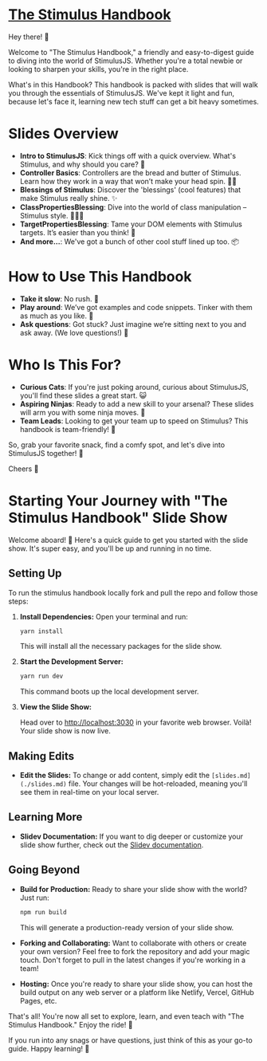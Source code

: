 # [The Stimulus Handbook](https://omarluq.github.io/the_stimulus_handbook/)

Hey there! 👋

Welcome to "The Stimulus Handbook," a friendly and easy-to-digest guide to diving into the world of StimulusJS. Whether you're a total newbie or looking to sharpen your skills, you're in the right place.

What's in this Handbook?
This handbook is packed with slides that will walk you through the essentials of StimulusJS. We've kept it light and fun, because let's face it, learning new tech stuff can get a bit heavy sometimes.

# Slides Overview

- **Intro to StimulusJS**: Kick things off with a quick overview. What's Stimulus, and why should you care? 🚀
- **Controller Basics**: Controllers are the bread and butter of Stimulus. Learn how they work in a way that won’t make your head spin. 🍞🧈
- **Blessings of Stimulus**: Discover the 'blessings' (cool features) that make Stimulus really shine. ✨
- **ClassPropertiesBlessing**: Dive into the world of class manipulation – Stimulus style. 🏊‍♂️🎨
- **TargetPropertiesBlessing**: Tame your DOM elements with Stimulus targets. It’s easier than you think! 🎯
- **And more...**: We've got a bunch of other cool stuff lined up too. 📦

# How to Use This Handbook

- **Take it slow**: No rush. 🐢
- **Play around**: We’ve got examples and code snippets. Tinker with them as much as you like. 🔧
- **Ask questions**: Got stuck? Just imagine we’re sitting next to you and ask away. (We love questions!) 💭

# Who Is This For?

- **Curious Cats**: If you're just poking around, curious about StimulusJS, you'll find these slides a great start. 😺
- **Aspiring Ninjas**: Ready to add a new skill to your arsenal? These slides will arm you with some ninja moves. 🥋
- **Team Leads**: Looking to get your team up to speed on Stimulus? This handbook is team-friendly! 👥

So, grab your favorite snack, find a comfy spot, and let's dive into StimulusJS together! 🚀


Cheers 🌟

# Starting Your Journey with "The Stimulus Handbook" Slide Show

Welcome aboard! 🎉 Here's a quick guide to get you started with the slide show. It's super easy, and you'll be up and running in no time.

## Setting Up

To run the stimulus handbook locally fork and pull the repo and follow those steps:

1. **Install Dependencies:** Open your terminal and run:

   ```bash
   yarn install
   ```

   This will install all the necessary packages for the slide show.

2. **Start the Development Server:** 

   ```bash
   yarn run dev
   ```

   This command boots up the local development server.

3. **View the Slide Show:** 

   Head over to [http://localhost:3030](http://localhost:3030) in your favorite web browser. Voilà! Your slide show is now live.

## Making Edits

- **Edit the Slides:** To change or add content, simply edit the `[slides.md](./slides.md)` file. Your changes will be hot-reloaded, meaning you'll see them in real-time on your local server.

## Learning More

- **Slidev Documentation:** If you want to dig deeper or customize your slide show further, check out the [Slidev documentation](https://sli.dev/).

## Going Beyond

- **Build for Production:** Ready to share your slide show with the world? Just run:

  ```bash
  npm run build
  ```

  This will generate a production-ready version of your slide show.

- **Forking and Collaborating:** Want to collaborate with others or create your own version? Feel free to fork the repository and add your magic touch. Don't forget to pull in the latest changes if you're working in a team!

- **Hosting:** Once you're ready to share your slide show, you can host the build output on any web server or a platform like Netlify, Vercel, GitHub Pages, etc.

That's all! You're now all set to explore, learn, and even teach with "The Stimulus Handbook." Enjoy the ride! 🚀

If you run into any snags or have questions, just think of this as your go-to guide. Happy learning! 🌟

